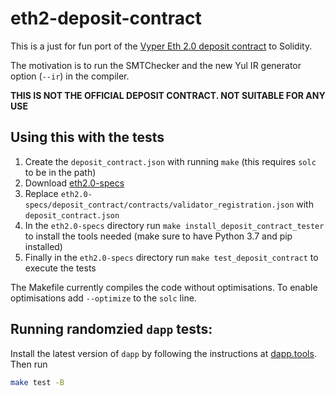 # eth2-deposit-contract

This is a just for fun port of the [Vyper Eth 2.0 deposit contract](https://github.com/ethereum/eth2.0-specs/blob/dev/deposit_contract/contracts/validator_registration.vy) to Solidity.

The motivation is to run the SMTChecker and the new Yul IR generator option (`--ir`) in the compiler.

**THIS IS NOT THE OFFICIAL DEPOSIT CONTRACT. NOT SUITABLE FOR ANY USE**

## Using this with the tests

1. Create the `deposit_contract.json` with running `make` (this requires `solc` to be in the path)
2. Download [eth2.0-specs](https://github.com/ethereum/eth2.0-specs)
3. Replace `eth2.0-specs/deposit_contract/contracts/validator_registration.json` with `deposit_contract.json`
4. In the `eth2.0-specs` directory run `make install_deposit_contract_tester` to install the tools needed (make sure to have Python 3.7 and pip installed)
5. Finally in the `eth2.0-specs` directory run `make test_deposit_contract` to execute the tests

The Makefile currently compiles the code without optimisations. To enable optimisations add `--optimize` to the `solc` line.


## Running randomzied `dapp` tests:

Install the latest version of `dapp` by following the instructions at [dapp.tools](https://dapp.tools/). Then run
```sh
make test -B
```
